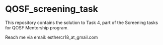 # QOSF_screening_task

This repository contains the solution to Task 4, part of the Screening tasks for QOSF Mentorship program. 

Reach me via email: esthercr18_at_gmail.com

